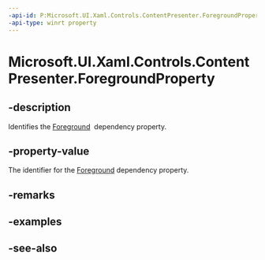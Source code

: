 ```yaml
---
-api-id: P:Microsoft.UI.Xaml.Controls.ContentPresenter.ForegroundProperty
-api-type: winrt property
---
```


<!-- Property syntax
public Windows.UI.Xaml.DependencyProperty ForegroundProperty { get; }
-->

# Microsoft.UI.Xaml.Controls.ContentPresenter.ForegroundProperty

## -description
Identifies the [Foreground](contentpresenter_foreground.md)  dependency property.

## -property-value
The identifier for the [Foreground](contentpresenter_foreground.md) dependency property.

## -remarks

## -examples

## -see-also
